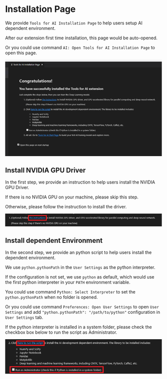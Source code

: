 # Installation Page

We provide `Tools for AI Installation Page` to help users setup AI dependent environment.

After our extension first time installation, this page would be auto-opened.

Or you could use command `AI: Open Tools for AI Installation Page` to open this page.

![Installation Page](./media/homepage/installationPage.png)

## Install NVIDIA GPU Driver

In the first step, we provide an instruction to help users install the NVIDIA GPU Driver.

If there is no NVIDIA GPU on your machine, please skip this step.

Otherwise, please follow the instruction to install the driver.

![Install GPU Driver](./media/homepage/installationPageStep1.png)

## Install dependent Environment

In the second step, we provide an python script to help users install the dependent environment.

We use `python.pythonPath` in the `User Settings` as the python interpreter.

If the configuration is not set, we use `python` as default, which would use the first python interpreter in your `PATH` environment variable.

You could use command `Python: Select Interpreter` to set the `python.pythonPath` when no folder is opened.

Or you could use command `Preferences: Open User Settings` to open `User Settings` and add `"python.pythonPath": "/path/to/python"` configuration in `User Settings` tab.

If the python interpreter is installed in a system folder, please check the checkbox box below to run the script as Administrator.

![Install the Dependent Environment](./media/homepage/installationPageStep2.png)
